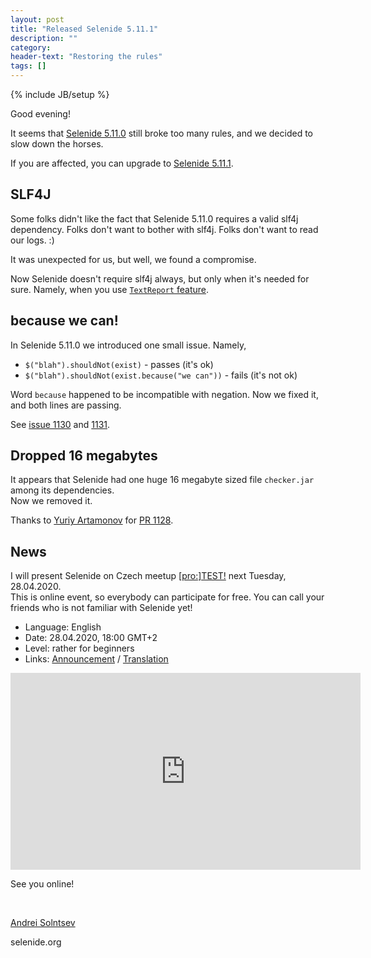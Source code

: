 ```yaml
---
layout: post
title: "Released Selenide 5.11.1"
description: ""
category:
header-text: "Restoring the rules"
tags: []
---
```

{% include JB/setup %}

Good evening!

It seems that [Selenide 5.11.0](https://github.com/selenide/selenide/milestone/94?closed=1) still broke too many rules, 
and we decided to slow down the horses.

If you are affected, you can upgrade to [Selenide 5.11.1](https://github.com/selenide/selenide/milestone/96?closed=1).


## SLF4J

Some folks didn't like the fact that Selenide 5.11.0 requires a valid slf4j dependency. Folks don't want to 
bother with slf4j. Folks don't want to read our logs. :)

It was unexpected for us, but well, we found a compromise.  

Now Selenide doesn't require slf4j always, but only when it's needed for sure. Namely, when you use 
[`TextReport` feature](/2016/09/26/selenide-3.10/). 


## because we can!

In Selenide 5.11.0 we introduced one small issue. Namely, 

* `$("blah").shouldNot(exist)` - passes (it's ok)
* `$("blah").shouldNot(exist.because("we can"))` - fails (it's not ok)

Word `because` happened to be incompatible with negation. Now we fixed it, and both lines are passing.  

See [issue 1130](https://github.com/selenide/selenide/issues/1130) and [1131](https://github.com/selenide/selenide/pull/1131). 

## Dropped 16 megabytes

It appears that Selenide had one huge 16 megabyte sized file `checker.jar` among its dependencies.  
Now we removed it. 

Thanks to [Yuriy Artamonov](https://github.com/jreznot) for [PR 1128](https://github.com/selenide/selenide/pull/1128).


## News

I will present Selenide on Czech meetup [[pro:]TEST!](https://www.meetup.com/protest_cz/events/270022839/) next Tuesday, 28.04.2020.  
This is online event, so everybody can participate for free. You can call your friends who is not familiar with Selenide yet! 

* Language: English
* Date: 28.04.2020, 18:00 GMT+2
* Level: rather for beginners
* Links: [Announcement](https://bit.ly/protest84invitation)   /   [Translation](https://www.youtube.com/watch?v=1d-nKyeTH2Y&feature=youtu.be) 

<center>
  <iframe width="560" height="315" src="https://www.youtube.com/embed/QcPE0hh9A-Y" 
          frameborder="0" allow="accelerometer; autoplay; encrypted-media; gyroscope; picture-in-picture" allowfullscreen></iframe>
</center>

See you online!

<br>

[Andrei Solntsev](http://asolntsev.github.io/)

selenide.org
